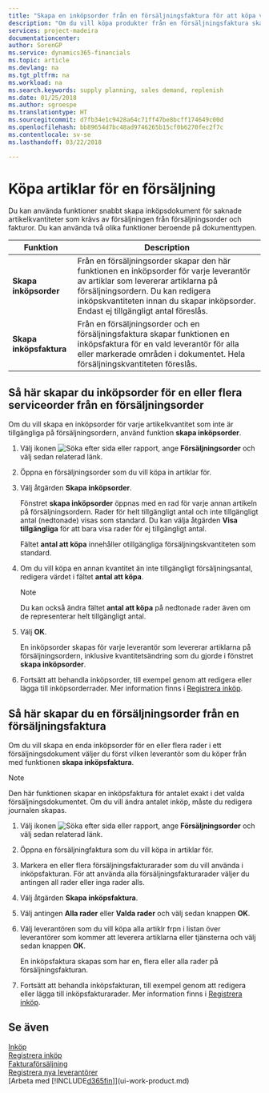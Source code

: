 ```yaml
---
title: "Skapa en inköpsorder från en försäljningsfaktura för att köpa varor till försäljning |  Microsoft Docs"
description: "Om du vill köpa produkter från en försäljningsfaktura skapar du en inköpsfaktura för en leverantör."
services: project-madeira
documentationcenter: 
author: SorenGP
ms.service: dynamics365-financials
ms.topic: article
ms.devlang: na
ms.tgt_pltfrm: na
ms.workload: na
ms.search.keywords: supply planning, sales demand, replenish
ms.date: 01/25/2018
ms.author: sgroespe
ms.translationtype: HT
ms.sourcegitcommit: d7fb34e1c9428a64c71ff47be8bcff174649c00d
ms.openlocfilehash: bb89654d7bc48ad9746265b15cf0b6270fec2f7c
ms.contentlocale: sv-se
ms.lasthandoff: 03/22/2018

---
```

# <a name="purchase-items-for-a-sale"></a>Köpa artiklar för en försäljning
Du kan använda funktioner snabbt skapa inköpsdokument för saknade artikelkvantiteter som krävs av försäljningen från försäljningsorder och fakturor. Du kan använda två olika funktioner beroende på dokumenttypen.

|Funktion|Description|
|--------|-----------|
|**Skapa inköpsorder**|Från en försäljningsorder skapar den här funktionen en inköpsorder för varje leverantör av artiklar som levererar artiklarna på försäljningsordern. Du kan redigera inköpskvantiteten innan du skapar inköpsorder. Endast ej tillgängligt antal föreslås.
|**Skapa inköpsfaktura**|Från en försäljningsorder och en försäljningsfaktura skapar funktionen en inköpsfaktura för en vald leverantör för alla eller markerade områden i dokumentet. Hela försäljningskvantiteten föreslås.|

## <a name="to-create-one-or-more-purchase-orders-from-a-sales-order"></a>Så här skapar du inköpsorder för en eller flera serviceorder från en försäljningsorder
Om du vill skapa en inköpsorder för varje artikelkvantitet som inte är tillgängliga på försäljningsordern, använd funktion **skapa inköpsorder**.

1. Välj ikonen ![Söka efter sida eller rapport](media/ui-search/search_small.png "Ikonen Söka efter sida eller rapport"), ange **Försäljningsorder** och välj sedan relaterad länk.
2. Öppna en försäljningsorder som du vill köpa in artiklar för.
3. Välj åtgärden **Skapa inköpsorder**.

    Fönstret **skapa inköpsorder** öppnas med en rad för varje annan artikeln på försäljningsordern. Rader för helt tillgängligt antal och inte tillgängligt antal (nedtonade) visas som standard. Du kan välja åtgärden **Visa tillgängliga** för att bara visa rader för ej tillgängligt antal.

    Fältet **antal att köpa** innehåller otillgängliga försäljningskvantiteten som standard.
4. Om du vill köpa en annan kvantitet än inte tillgängligt försäljningsantal, redigera värdet i fältet **antal att köpa**.

    > [!NOTE]  
   >   Du kan också ändra fältet **antal att köpa** på nedtonade rader även om de representerar helt tillgängligt antal.
5. Välj **OK**.

    En inköpsorder skapas för varje leverantör som levererar artiklarna på försäljningsordern, inklusive kvantitetsändring som du gjorde i fönstret **skapa inköpsorder**.
6. Fortsätt att behandla inköpsorder, till exempel genom att redigera eller lägga till inköpsorderrader. Mer information finns i [Registrera inköp](purchasing-how-record-purchases.md).


## <a name="to-create-a-purchase-invoice-from-a-sales-order-or-sales-invoice"></a>Så här skapar du en försäljningsorder från en försäljningsfaktura
Om du vill skapa en enda inköpsorder för en eller flera rader i ett försäljningsdokument väljer du först vilken leverantör som du köper från med funktionen **skapa inköpsfaktura**.

> [!NOTE]  
>   Den här funktionen skapar en inköpsfaktura för antalet exakt i det valda försäljningsdokumentet. Om du vill ändra antalet inköp, måste du redigera journalen skapas.  

1. Välj ikonen ![Söka efter sida eller rapport](media/ui-search/search_small.png "Ikonen Söka efter sida eller rapport"), ange **Försäljningsorder** och välj sedan relaterad länk.
2. Öppna en försäljningfaktura som du vill köpa in artiklar för.
3. Markera en eller flera försäljningsfakturarader som du vill använda i inköpsfakturan. För att använda alla försäljningsfakturarader väljer du antingen all rader eller inga rader alls.
4. Välj åtgärden **Skapa inköpsfaktura**.
5. Välj antingen **Alla rader** eller **Valda rader** och välj sedan knappen **OK**.  
6. Välj leverantören som du vill köpa alla artiklr frpn i listan över leverantörer som kommer att leverera artiklarna eller tjänsterna och välj sedan knappen **OK**.

    En inköpsfaktura skapas som har en, flera eller alla rader på försäljningsfakturan.
7. Fortsätt att behandla inköpsfakturan, till exempel genom att redigera eller lägga till inköpsfakturarader. Mer information finns i [Registrera inköp](purchasing-how-record-purchases.md).

## <a name="see-also"></a>Se även
[Inköp](purchasing-manage-purchasing.md)  
[Registrera inköp](purchasing-how-record-purchases.md)  
[Fakturaförsäljning](sales-how-invoice-sales.md)  
[Registrera nya leverantörer](purchasing-how-register-new-vendors.md)  
[Arbeta med [!INCLUDE[d365fin](includes/d365fin_md.md)]](ui-work-product.md)

